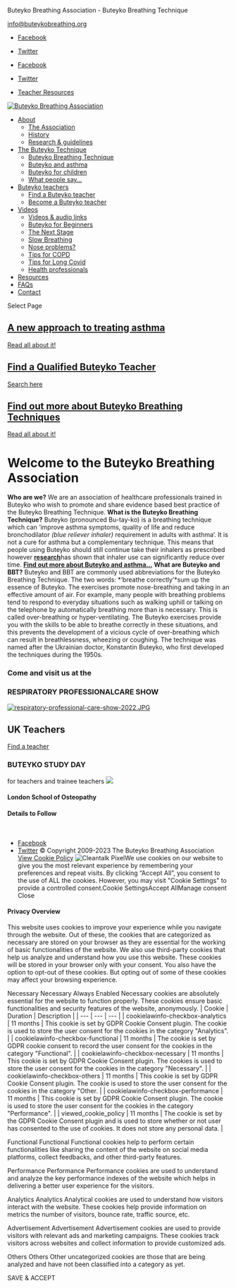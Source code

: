 
Buteyko Breathing Association - Buteyko Breathing Technique
 
[info@buteykobreathing.org](mailto:info@buteykobreathing.org)
* [Facebook](http://www.facebook.com/Buteyko-Breathing-Association-207894955945361)
* [Twitter](https://twitter.com/buteykoba)
 
* [Facebook](http://www.facebook.com/Buteyko-Breathing-Association-207894955945361)
* [Twitter](https://twitter.com/buteykoba)
* [Teacher Resources](https://www.buteykobreathing.org/teacher-resources/)
 
[![Buteyko Breathing Association](https://www.buteykobreathing.org/wp-content/uploads/2016/08/logo2.png)](https://www.buteykobreathing.org/)
* [About](https://www.buteykobreathing.org/about/)
	+ [The Association](https://www.buteykobreathing.org/about/)
	+ [History](https://www.buteykobreathing.org/history/)
	+ [Research & guidelines](https://www.buteykobreathing.org/research-and-guidelines/)
* [The Buteyko Technique](https://www.buteykobreathing.org/buteyko-breathing-technique/)
	+ [Buteyko Breathing Technique](https://www.buteykobreathing.org/buteyko-breathing-technique/)
	+ [Buteyko and asthma](https://www.buteykobreathing.org/buteyko-and-asthma/)
	+ [Buteyko for children](https://www.buteykobreathing.org/buteyko-for-children/)
	+ [What people say…](https://www.buteykobreathing.org/what-people-say/)
* [Buteyko teachers](https://www.buteykobreathing.org/buteyko-teachers/)
	+ [Find a Buteyko teacher](https://www.buteykobreathing.org/buteyko-teachers/)
	+ [Become a Buteyko teacher](https://www.buteykobreathing.org/become-buteyko-teacher/)
* [Videos](#)
	+ [Videos & audio links](https://www.buteykobreathing.org/videos/)
	+ [Buteyko for Beginners](https://www.buteykobreathing.org/videos/buteyko-for-beginners/)
	+ [The Next Stage](https://www.buteykobreathing.org/videos/the-next-stage/)
	+ [Slow Breathing](https://www.buteykobreathing.org/videos/the-slow-breathing-option-a-different-approach-to-improving-your-breathing/)
	+ [Nose problems?](https://www.buteykobreathing.org/videos/runny-nose-constantly-sneezing-blocked-nose-or-loss-of-sense-of-smell/)
	+ [Tips for COPD](https://www.buteykobreathing.org/videos/tips-for-copd/)
	+ [Tips for Long Covid](https://www.buteykobreathing.org/videos/long-covid-tips-and-breathing-exercises-to-speed-up-your-recovery/)
	+ [Health professionals](https://www.buteykobreathing.org/videos/buteyko-webinar-and-videos-for-doctors-and-health-professionals/)
* [Resources](https://www.buteykobreathing.org/teacher-resources-2/)
* [FAQs](https://www.buteykobreathing.org/faqs/)
* [Contact](https://www.buteykobreathing.org/contact/)
 
Select Page
  
 
 
 
## [A new approach to treating asthma](/buteyko-and-asthma/)
[Read all about it!](/buteyko-and-asthma/)
## [Find a Qualified Buteyko Teacher](/buteyko-teachers/)
[Search here](/buteyko-teachers/)
## [Find out more about Buteyko Breathing Techniques](/buteyko-technique/)
[Read all about it!](/buteyko-technique/)
# Welcome to the Buteyko Breathing Association
**Who are we?** 
We are an association of healthcare professionals trained in Buteyko who wish to promote and share evidence based best practice of the Buteyko Breathing Technique.
**What is the Buteyko Breathing Technique?**
Buteyko (pronounced Bu-tay-ko) is a breathing technique which can ‘improve asthma symptoms, quality of life and reduce bronchodilator *(blue reliever inhaler)* requirement in adults with asthma’. It is not a cure for asthma but a complementary technique. This means that people using Buteyko should still continue take their inhalers as prescribed however [**research**](/research-and-guidelines/)has shown that inhaler use can significantly reduce over time. **[Find out more about Buteyko and asthma…](/buteyko-and-asthma/)**
**What are Buteyko and BBT?**
Buteyko and BBT are commonly used abbreviations for the Buteyko Breathing Technique.
The two words: *‘breathe correctly’*sum up the essence of Buteyko. The exercises promote nose-breathing and taking in an effective amount of air.
For example, many people with breathing problems tend to respond to everyday situations such as walking uphill or talking on the telephone by automatically breathing more than is necessary. This is called over-breathing or hyper-ventilating.
The Buteyko exercises provide you with the skills to be able to breathe correctly in these situations, and this prevents the development of a vicious cycle of over-breathing which can result in breathlessness, wheezing or coughing.
The technique was named after the Ukrainian doctor, Konstantin Buteyko, who first developed the techniques during the 1950s.
### Come and visit us at the
### RESPIRATORY PROFESSIONALCARE SHOW
[![](https://www.buteykobreathing.org/wp-content/uploads/2022/09/respiratory-professional-care-show-2022.JPG.png "respiratory-professional-care-show-2022.JPG")](https://www.respiratory-professionalcare.co.uk/programme-overview/2022-programme)
## UK Teachers
[Find a teacher](/buteyko-teachers/)
### BUTEYKO STUDY DAY
for teachers and trainee teachers
![](https://www.buteykobreathing.org/wp-content/uploads/2021/07/logo-100.jpg)
#### London School of Osteopathy
#### Details to Follow
 
 
* [Facebook](http://www.facebook.com/Buteyko-Breathing-Association-207894955945361)
* [Twitter](https://twitter.com/buteykoba)
© Copyright 2009-2023 The Buteyko Breathing Association
[View Cookie Policy](cookie-policy) 
![Cleantalk Pixel](https://moderate4.cleantalk.org/pixel/2bc467d3a7d692b25c294a92ffdaec83.gif)We use cookies on our website to give you the most relevant experience by remembering your preferences and repeat visits. By clicking “Accept All”, you consent to the use of ALL the cookies. However, you may visit "Cookie Settings" to provide a controlled consent.Cookie SettingsAccept AllManage consent
Close
#### Privacy Overview
 
This website uses cookies to improve your experience while you navigate through the website. Out of these, the cookies that are categorized as necessary are stored on your browser as they are essential for the working of basic functionalities of the website. We also use third-party cookies that help us analyze and understand how you use this website. These cookies will be stored in your browser only with your consent. You also have the option to opt-out of these cookies. But opting out of some of these cookies may affect your browsing experience.
 
Necessary
Necessary
Always Enabled
 Necessary cookies are absolutely essential for the website to function properly. These cookies ensure basic functionalities and security features of the website, anonymously.
| Cookie | Duration | Description |
| --- | --- | --- |
| cookielawinfo-checkbox-analytics | 11 months | This cookie is set by GDPR Cookie Consent plugin. The cookie is used to store the user consent for the cookies in the category "Analytics". |
| cookielawinfo-checkbox-functional | 11 months | The cookie is set by GDPR cookie consent to record the user consent for the cookies in the category "Functional". |
| cookielawinfo-checkbox-necessary | 11 months | This cookie is set by GDPR Cookie Consent plugin. The cookies is used to store the user consent for the cookies in the category "Necessary". |
| cookielawinfo-checkbox-others | 11 months | This cookie is set by GDPR Cookie Consent plugin. The cookie is used to store the user consent for the cookies in the category "Other. |
| cookielawinfo-checkbox-performance | 11 months | This cookie is set by GDPR Cookie Consent plugin. The cookie is used to store the user consent for the cookies in the category "Performance". |
| viewed\_cookie\_policy | 11 months | The cookie is set by the GDPR Cookie Consent plugin and is used to store whether or not user has consented to the use of cookies. It does not store any personal data. |
 
Functional
Functional
 Functional cookies help to perform certain functionalities like sharing the content of the website on social media platforms, collect feedbacks, and other third-party features.
 
Performance
Performance
 Performance cookies are used to understand and analyze the key performance indexes of the website which helps in delivering a better user experience for the visitors.
 
Analytics
Analytics
 Analytical cookies are used to understand how visitors interact with the website. These cookies help provide information on metrics the number of visitors, bounce rate, traffic source, etc.
 
Advertisement
Advertisement
 Advertisement cookies are used to provide visitors with relevant ads and marketing campaigns. These cookies track visitors across websites and collect information to provide customized ads.
 
Others
Others
 Other uncategorized cookies are those that are being analyzed and have not been classified into a category as yet.
 
SAVE & ACCEPT
